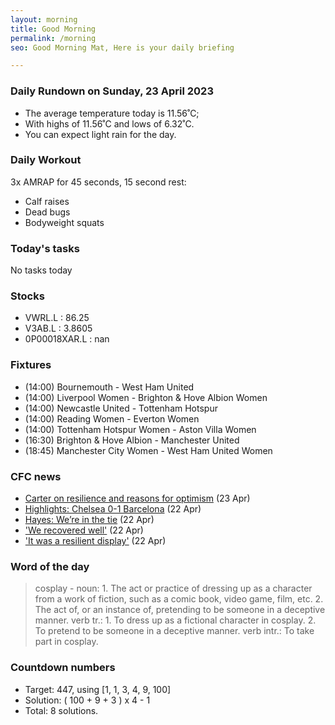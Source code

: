 ```yaml
---
layout: morning
title: Good Morning
permalink: /morning
seo: Good Morning Mat, Here is your daily briefing

---
```


<!-- weather_marker starts -->
### Daily Rundown on Sunday, 23 April 2023

- The average temperature today is 11.56˚C;
- With highs of 11.56˚C and lows of 6.32˚C.
- You can expect light rain for the day.

<!-- weather_marker ends -->

### Daily Workout
<!-- workout_marker starts -->
3x AMRAP for 45 seconds, 15 second rest:

- Calf raises
- Dead bugs
- Bodyweight squats

<!-- workout_marker ends -->

### Today's tasks
<!-- task_marker starts -->
No tasks today
<!-- task_marker ends -->

### Stocks

<!-- stocks_marker starts -->

- VWRL.L : 86.25
- V3AB.L : 3.8605
- 0P00018XAR.L : nan

<!-- stocks_marker ends -->

### Fixtures

<!-- sports_marker starts -->

<ul>
<li>(14:00) Bournemouth - West Ham United</li>
<li>(14:00) Liverpool Women - Brighton & Hove Albion Women</li>
<li>(14:00) Newcastle United - Tottenham Hotspur</li>
<li>(14:00) Reading Women - Everton Women</li>
<li>(14:00) Tottenham Hotspur Women - Aston Villa Women</li>
<li>(16:30) Brighton & Hove Albion - Manchester United</li>
<li>(18:45) Manchester City Women - West Ham United Women</li>
</ul>

<!-- sports_marker ends -->

### CFC news

<!-- cfc_marker starts -->
- [Carter on resilience and reasons for optimism](https://chelseafc.com/en/news/article/carter-on-resilience-and-reasons-for-optimism) (23 Apr)
- [Highlights: Chelsea 0-1 Barcelona](https://chelseafc.com/en/video/chelsea-v-barcelona-0-1-or-highlights-or-womens-champions-league) (22 Apr)
- [Hayes: We’re in the tie](https://chelseafc.com/en/news/article/hayes-were-in-the-tie) (22 Apr)
- ['We recovered well'](https://chelseafc.com/en/video/we-recovered-well) (22 Apr)
- ['It was a resilient display'](https://chelseafc.com/en/video/it-was-a-resilient-display) (22 Apr)

<!-- cfc_marker ends -->

### Word of the day
<!-- word_marker starts -->

 > cosplay - noun: 1. The act or practice of dressing up as a character from a work of fiction, such as a comic book, video game, film, etc. 2. The act of, or an instance of, pretending to be someone in a deceptive manner. verb tr.: 1. To dress up as a fictional character in cosplay. 2. To pretend to be someone in a deceptive manner. verb intr.: To take part in cosplay.

<!-- word_marker ends -->

### Countdown numbers
<!-- game_marker starts -->

- Target: 447, using [1, 1, 3, 4, 9, 100]
- Solution: ( 100 + 9 + 3 ) x 4 - 1
- Total: 8 solutions.

<!-- game_marker ends -->

